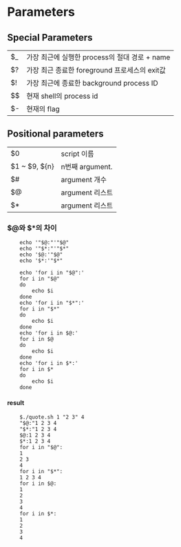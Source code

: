 # Parameters
## Special Parameters
<table>
<tr>
<td>
$_
</td>
<td>
가장 최근에 실행한 process의 절대 경로 + name
</td>
</tr>
<tr>
<td>
$?
</td>
<td>
가장 최근 종료한 foreground 프로세스의 exit값
</td>
</tr>
<tr>
<td>
$!
</td>
<td>
가장 최근에 종료한 background process ID
</td>
</tr>
<tr>
<td>
$$
</td>
<td>
현재 shell의 process id
</td>
</tr>
<tr>
<td>
$-
</td>
<td>
현재의 flag
</td>
</tr>
</table>

## Positional parameters
<table>
<tr>
<td>
$0
</td>
<td>
script 이름
</td>
</tr>
<tr>
<td>
$1 ~ $9, ${n}
</td>
<td>
n번째 argument.
</td>
</tr>
<tr>
<td>
$#
</td>
<td>
argument 개수
</td>
</tr>
<tr>
<td>
$@
</td>
<td>
argument 리스트
</td>
</tr>
<tr>
<td>
$*
</td>
<td>
argument 리스트
</td>
</tr>
</table>

### $@와 $*의 차이

        echo '"$@:"'"$@"
        echo '"$*:"'"$*"
        echo '$@:'"$@"
        echo '$*:'"$*"

        echo 'for i in "$@":'
        for i in "$@"
        do
            echo $i
        done
        echo 'for i in "$*":'
        for i in "$*"
        do
            echo $i
        done
        echo 'for i in $@:'
        for i in $@
        do
            echo $i
        done
        echo 'for i in $*:'
        for i in $*
        do
            echo $i
        done

#### result

        $./quote.sh 1 "2 3" 4
        "$@:"1 2 3 4
        "$*:"1 2 3 4
        $@:1 2 3 4
        $*:1 2 3 4
        for i in "$@":
        1
        2 3
        4
        for i in "$*":
        1 2 3 4
        for i in $@:
        1
        2
        3
        4
        for i in $*:
        1
        2
        3
        4
